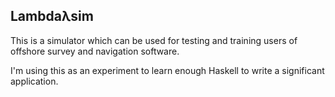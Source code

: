 Lambdaλsim
----------

This is a simulator which can be used for testing and training users of
offshore survey and navigation software.

I'm using this as an experiment to learn enough Haskell to write a
significant application.
